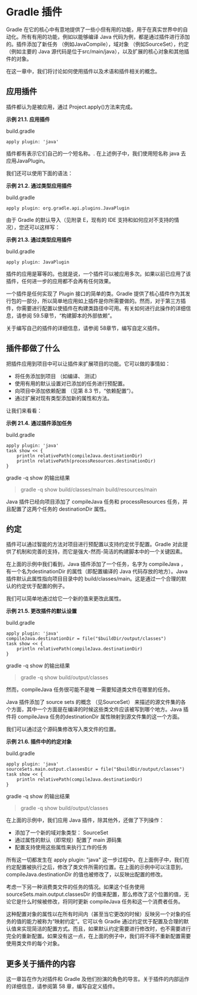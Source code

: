 # Gradle 插件  
  
Gradle 在它的核心中有意地提供了一些小但有用的功能，用于在真实世界中的自动化。所有有用的功能，例如以能够编译 Java 代码为例，都是通过插件进行添加的。插件添加了新任务 （例如JavaCompile），域对象 （例如SourceSet），约定（例如主要的 Java 源代码是位于src/main/java），以及扩展的核心对象和其他插件的对象。

在这一章中，我们将讨论如何使用插件以及术语和插件相关的概念。

## 应用插件  

插件都认为是被应用，通过 Project.apply()方法来完成。

**示例 21.1. 应用插件**

build.gradle  
  
```
apply plugin: 'java'  
```  

插件都有表示它们自己的一个短名称。. 在上述例子中，我们使用短名称 java 去应用JavaPlugin。

我们还可以使用下面的语法：

**示例 21.2. 通过类型应用插件**

build.gradle  
  
```
apply plugin: org.gradle.api.plugins.JavaPlugin  
```  

由于 Gradle 的默认导入（见附录 E，现有的 IDE 支持和如何应对不支持的情况），您还可以这样写：

**示例 21.3. 通过类型应用插件**

build.gradle  
  
```
apply plugin: JavaPlugin  
```  

插件的应用是幂等的。也就是说，一个插件可以被应用多次。如果以前已应用了该插件，任何进一步的应用都不会再有任何效果。

一个插件是任何实现了 Plugin 接口的简单的类。Gradle 提供了核心插件作为其发行包的一部分，所以简单地应用如上插件是你所需要做的。然而，对于第三方插件，你需要进行配置以使插件在构建类路径中可用。有关如何进行此操作的详细信息，请参阅 59.5章节，“构建脚本的外部依赖”。

关于编写自己的插件的详细信息，请参阅 58章节，编写自定义插件。

## 插件都做了什么  

把插件应用到项目中可以让插件来扩展项目的功能。它可以做的事情如：

- 将任务添加到项目 （如编译、 测试）
- 使用有用的默认设置对已添加的任务进行预配置。
- 向项目中添加依赖配置 （见第 8.3 节，“依赖配置”）。
- 通过扩展对现有类型添加新的属性和方法。  

让我们来看看：

**示例 21.4. 通过插件添加任务**

build.gradle  
  
```
apply plugin: 'java'
task show << {
    println relativePath(compileJava.destinationDir)
    println relativePath(processResources.destinationDir)
}  
```  

gradle -q show 的输出结果  

> gradle -q show
build/classes/main
build/resources/main  

Java 插件已经向项目添加了 compileJava 任务和 processResources 任务，并且配置了这两个任务的 destinationDir 属性。

## 约定  

插件可以通过智能的方法对项目进行预配置以支持约定优于配置。Gradle 对此提供了机制和完善的支持，而它是强大-然而-简洁的构建脚本中的一个关键因素。

在上面的示例中我们看到，Java 插件添加了一个任务，名字为 compileJava ，有一个名为destinationDir 的属性（即配置编译的 Java 代码存放的地方）。Java 插件默认此属性指向项目目录中的 build/classes/main。这是通过一个合理的默认的约定优于配置的例子。

我们可以简单地通过给它一个新的值来更改此属性。

**示例 21.5. 更改插件的默认设置**

build.gradle  
  
```  
apply plugin: 'java'
compileJava.destinationDir = file("$buildDir/output/classes")
task show << {
    println relativePath(compileJava.destinationDir)
}  
```  

gradle -q show 的输出结果  

> gradle -q show
build/output/classes  

然而，compileJava 任务很可能不是唯 一需要知道类文件在哪里的任务。

Java 插件添加了 source sets 的概念 （见SourceSet） 来描述的源文件集的各个方面，其中一个方面是在编译的时候这些类文件应该被写到哪个地方。Java 插件将 compileJava 任务的destinationDir 属性映射到源文件集的这一个方面。

我们可以通过这个源码集修改写入类文件的位置。

**示例 21.6. 插件中的约定对象**

build.gradle  
  
```
apply plugin: 'java'
sourceSets.main.output.classesDir = file("$buildDir/output/classes")
task show << {
    println relativePath(compileJava.destinationDir)
}  
```  

gradle -q show 的输出结果  

> gradle -q show
build/output/classes  

在上面的示例中，我们应用 Java 插件，除其他外，还做了下列操作：

- 添加了一个新的域对象类型： SourceSet
- 通过属性的默认（即常规）配置了 main 源码集
- 配置支持使用这些属性来执行工作的任务  

所有这一切都发生在 apply plugin: "java" 这一步过程中。在上面例子中，我们在约定配置被执行之后，修改了类文件所需的位置。在上面的示例中可以注意到，compileJava.destinationDir 的值也被修改了，以反映出配置的修改。

考虑一下另一种消费类文件的任务的情况。如果这个任务使用sourceSets.main.output.classesDir 的值来配置，那么修改了这个位置的值，无论它是什么时候被修改，将同时更新 compileJava 任务和这一个消费者任务。

这种配置对象的属性以在所有时间内（甚至当它更改的时候）反映另一个对象的任务的值的能力被称为“映射约定”。它可以令 Gradle 通过约定优于配置及合理的默认值来实现简洁的配置方式。而且，如果默认约定需要进行修改时，也不需要进行完全的重新配置。如果没有这一点，在上面的例子中，我们将不得不重新配置需要使用类文件的每个对象。

## 更多关于插件的内容  

这一章旨在作为对插件和 Gradle 及他们扮演的角色的导言。关于插件的内部运作的详细信息，请参阅第 58 章，编写自定义插件。